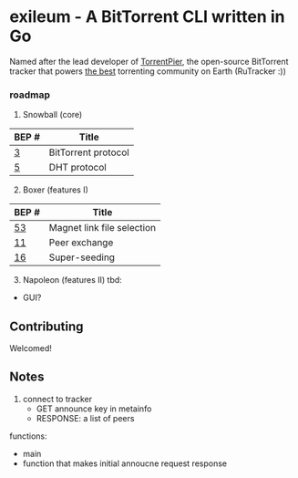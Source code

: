 # exileum - A BitTorrent CLI written in Go
Named after the lead developer of [TorrentPier](https://en.wikipedia.org/wiki/TorrentPier), the open-source BitTorrent tracker that 
powers [the best](https://rutracker.org/forum/index.php) torrenting community on Earth (RuTracker :))

### roadmap

1. Snowball (core)

| BEP # | Title | 
| --- | ----------- |
| [3](https://www.bittorrent.org/beps/bep_0003.html) | BitTorrent protocol	 |
| [5](https://www.bittorrent.org/beps/bep_0005.html) | DHT protocol |

2. Boxer (features I)

| BEP # | Title | 
| --- | ----------- |
| [53](https://www.bittorrent.org/beps/bep_0053.html) | Magnet link file selection	 |
| [11](https://www.bittorrent.org/beps/bep_0011.html) | Peer exchange |
|[16](https://www.bittorrent.org/beps/bep_0016.html) |Super-seeding	|

3. Napoleon (features II)
tbd:
- GUI?

## Contributing
Welcomed! 


## Notes

1. connect to tracker
    - GET announce key in metainfo
    - RESPONSE: a list of peers 



functions:
- main
- function that makes initial annoucne request response